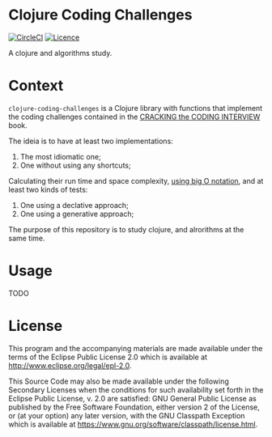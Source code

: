 # Clojure Coding Challenges

[![CircleCI](https://circleci.com/gh/raverona/clojure-coding-challenges.svg?style=shield)](https://app.circleci.com/pipelines/github/raverona/clojure-coding-challenges)
[![Licence](https://img.shields.io/github/license/Ileriayo/markdown-badges?style=flat)](./LICENSE)

A clojure and algorithms study.

# Context

`clojure-coding-challenges` is a Clojure library with functions that implement the coding challenges contained in the [CRACKING the CODING INTERVIEW](https://www.crackingthecodinginterview.com/) book.

The ideia is to have at least two implementations: 

1. The most idiomatic one;
2. One without using any shortcuts;

Calculating their run time and space complexity, [using big O notation](https://en.wikipedia.org/wiki/Big_O_notation), 
and at least two kinds of tests: 

1. One using a declative approach; 
2. One using a generative approach;

The purpose of this repository is to study clojure, and alrorithms at the same time.

# Usage

TODO

# License

This program and the accompanying materials are made available under the
terms of the Eclipse Public License 2.0 which is available at
http://www.eclipse.org/legal/epl-2.0.

This Source Code may also be made available under the following Secondary
Licenses when the conditions for such availability set forth in the Eclipse
Public License, v. 2.0 are satisfied: GNU General Public License as published by
the Free Software Foundation, either version 2 of the License, or (at your
option) any later version, with the GNU Classpath Exception which is available
at https://www.gnu.org/software/classpath/license.html.
